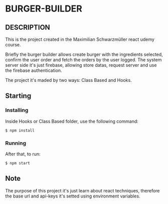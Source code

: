 # BURGER-BUILDER

## DESCRIPTION

This is the project created in the Maximilian Schwarzmüller react udemy course.

Briefly the burger builder allows create burger with the ingredients selected, confirm the user order and fetch the orders by the user logged. The system server side it's just firebase, allowing store datas, request server and use the firebase authentication.

The project it's maded by two ways: Class Based and Hooks.

## Starting


### Installing

Inside Hooks or Class Based folder, use the following command:

```
$ npm install
```

### Running

After that, to run:


```
$ npm start
```

## Note

The purpose of this project it's just learn about react techniques, therefore the base url and api-keys it's setted using environment variables.
